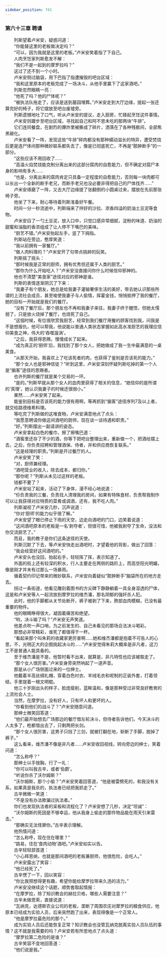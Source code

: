 ```yaml
---
sidebar_position: 741
---
```

### 第六十三章 聘请  


　　列斯望着卢米安，疑惑问道：  
　　“你能替这里的老板做决定吗？”  
　　“可以，因为我就是这里的老板。”卢米安笑着指了下自己。  
　　人肉烹饪家列斯愈发不解：  
　　“我们不是一起到的摩罗拉吗？”  
　　这过了还不到一个小时。  
　　卢米安侧过脑袋，用下巴指了指遭摧毁的吧台区域：  
　　“我和这里原本的老板完成了一场决斗，从他手里赢下了这家酒吧。”  
　　列斯忽然眼睛一亮：  
　　“他死了吗？他的尸体呢？”  
　　“被执法队拖走了，应该是送到墓园埋葬。”卢米安走到大厅边缘，提起一张还算完好的椅子，将它摆放至吧台废墟旁。  
　　列斯遗憾地吐了口气，听从卢米安的提议，走入厨房，忙碌起烹饪这件事情。  
　　卢米安则踱步至吧台区域，寻找起自己和阿不思未吃的那两块“牛排”。  
　　它们连同餐盘，在剧烈的爆炸里被撕成了碎片，洒落在了各种残骸间，全部焦黑碳化。  
　　卢米安看了一阵，发现这些“牛排”碎肉都没有那种蠕动滋长的特异，遭受焚烧后更是连尸体间那种微妙联系都失去了，像是已彻底死亡，不再是“脓肿断手”的一部分。  
　　“这些应该不用回收了……  
　　“高温火焰焚烧能克制分离出来的这部分腐肉的自愈能力，但不确定对腐尸本身的影响有多大……  
　　“也是，分离出来的腐肉肯定只具备一定程度的自愈能力，否则每一块肉都可以长出一个全新的断手老兄，而断手老兄也没必要非得把自己的尸体找齐……”  
　　卢米安琢磨了一阵，又去大厅边缘提了张翻倒的小圆桌过来，摆放在先前那张椅子旁。  
　　他坐了下来，耐心等待着列斯准备好午餐。  
　　时间一分一秒流逝中，列斯端来了拌好的沙拉、浓香四溢的奶油土豆泥等食物。  
　　卢米安舀了一勺土豆泥，放入口中，只觉口感异常细腻，淀粉的味道、奶油的甜蜜和油脂的香浓组成了让人停不下嘴巴的美味。  
　　“厨艺不错。”卢米安抬起左手，竖了下拇指。  
　　列斯站在旁边，憨厚笑道：  
　　“我以前拥有一家餐厅。”  
　　“做人肉料理的？”卢米安开了句带点挑衅的玩笑。  
　　列斯摇了摇头：  
　　“那时候我是正常的厨师，拥有优秀但还属于人类的厨艺。”  
　　“那你为什么开始吃人？”卢米安没直接问你什么时候信仰邪神的。  
　　他也不清楚“美食家”途径对应的邪神是谁。  
　　列斯的表情逐渐阴沉了下来：  
　　“我妻子有个朋友，她总是给我妻子灌输奢侈生活的美好，带去她认识那些所谓的上流社会成员，甚至唆使我妻子与人偷情，挥霍金钱，悄悄抵押了我的餐厅，她的目标一开始就是我们的餐厅。  
　　“没有了餐厅后，那个朋友也不再和我妻子来往，我妻子终于醒悟，但她太懦弱了，只是放火烧掉了餐厅，也烧死了自己。  
　　“这個时候，有位很欣赏我厨艺，经常到我们餐厅用餐的顾客找到我，问我是不是想报仇，他可以帮我，他说能以普通人类状态掌握如此高水准厨艺的我理应信仰美食之神，伟大的‘吞噬漩涡’。  
　　“之后，我获得恩赐，慢慢成长了起来。  
　　“成为真正的‘厨师’后，我找到了那个女人，把她做成了我一生中最满意的一桌美食。  
　　“从那天开始，我喜欢上了吃该死者的肉，也获得了鉴别是否该死的能力。”  
　　“那个女人也是邪神信徒？”听到这里，卢米安深刻怀疑列斯吃掉的第一个人是“掮客”途径的恩赐者。  
　　也许列斯的餐厅就是某个交易的一环。  
　　“是的。”列斯早就从那个女人的血肉里获得了相关的信息，“她信仰的是所谓的‘真理’，她认识我妻子的时候还很弱小。”  
　　果然……卢米安笑了起来。  
　　能鉴别目标是否该死的能力很有用啊，等再抓到“掮客”途径序列7及以上者，就交给路德维希料理。  
　　等吃完了列斯做的这堆食物，卢米安满意地点了点头：  
　　“我愿意聘请你做这间酒吧的厨师，现在谈一谈待遇和职责。”  
　　“好。”列斯摆出一副请讲的姿态。  
　　卢米安拿起白色的餐巾，擦了擦嘴巴道：  
　　“酒窖里还存了不少的酒，你等下把吧台整理出来，重新做一个，把酒给摆上去，之后，你负责招聘和管理酒保、侍者，并和供应商恢复联系。”  
　　“这是经理的职责。”列斯是开过餐厅的人。  
　　卢米安笑了笑：  
　　“对，厨师兼经理。  
　　“酒吧营业的收入，除去成本，都归你。”  
　　“那你呢？”列斯从未见过这样的老板。  
　　钱都不要了？  
　　卢米安站了起来，活动了下身体，漫不经心地说道：  
　　“伱负责我的三餐，负责找人清理我的房间，如果有特殊食材，负责帮我制作可以让我获得对应特质的菜肴或调酒，还有，我不吃人肉。”  
　　列斯凝视了卢米安几秒，沉声说道：  
　　“你对‘厨师’的能力似乎很了解。”  
　　卢米安望了眼已停止下雨的天空，边走向酒吧的门口，边笑着说道：  
　　“这间酒吧原本的老板是一名‘剥夺者’，但很可惜，他被我剥夺了生命，没法和你交流厨艺了。”  
　　而且，我的教子是你们这条途径的天使。  
　　列斯沉默了下去，等卢米安快走出酒吧时，才望着他的背影，做出了回答：  
　　“我会经营好这间酒吧的。”  
　　卢米安头也没回，抬起右手，轻轻挥了挥，表示知道了。  
　　外面的街上还有较深的积水，行人主要走在两侧的路阶上，而高空阳光明媚，像是刚才并未有过那么一场暴雨。  
　　循着契约印记带来的微妙联系，卢米安向着疑似“脓肿断手”脑袋所在的地方走去。  
　　拐过一条街道，他看见雕刻着图书的方尖碑下静静躺着一具全身湿透的尸体，这是和卢米安等人一起流放到摩罗拉的维杰潘，那名阴郁的强奸杀人犯。  
　　此时，他的手脚都从关节处断开，裤子被剥了下来，胯部血肉模糊，已没有最重要的物件。  
　　他的眼睛睁得很大，凝固着痛苦和绝望。  
　　“哟，决斗输了吗？”卢米安无声笑道。  
　　他差点吹一声口哨，为之前发生的、自己未看见的那场合法决斗喝彩。  
　　那想必非常精彩，谁死了都值得干一杯。  
　　“看起来那个叫朱莉的收藏家更厉害啊……她和维杰潘都是抱着不可告人的心思，不，光明正大的企图挑起决斗的……”卢米安觉得朱莉大概率是非凡者，这刀工不是普通人能具备的。  
　　至于维杰潘是不是，他暂时看不出来，就算是，非凡特性也应该被取走了。  
　　“那个女人很厉害。”卢米安身旁突然响起了一道声音。  
　　那是从小广场侧面过来的一位绅士。  
　　他戴着半高丝绸礼帽，穿着白色衬衣、羊绒毛衣和呢制的正装外套，打着领结，手里提着一根文明棍。  
　　他三十岁刚出头的样子，脸庞瘦削，蓝眸温和，像是那种受过非常良好教育的上流社会人士。  
　　当然，在摩罗拉，没有好人，只有坏人和更坏的人。  
　　“你看到他们的战斗了？”卢米安随意问道。  
　　那绅士微笑回答道：  
　　“他们最开始想去广场那边的餐厅借左轮决斗，但侍者告诉他们，今天决斗的人太多了，枪都借出去了，只剩两把长剑。  
　　“那个女人很厉害，这男子只挡了三剑，就被打翻在地，斩断了手脚，脱掉了裤子。”  
　　这么看来，维杰潘不像是非凡者……卢米安收回视线，转向旁边的绅士，笑着问道：  
　　“怎么称呼？”  
　　那绅士以手按胸，行了一礼：  
　　“你可以叫我古辛，或者‘伯爵’。  
　　“听说你杀了沃尔姆斯？”  
　　“沃尔姆斯，那个小偷？”卢米安笑着回答道，“他是被雷劈死的，和我没有关系，如果真是我杀的，执法者已经把我抓走了。”  
　　古辛微微一笑道：  
　　“不是没有办法欺骗过执法者。”  
　　你们也发现执法者的呆板和流程化了？卢米安想了几秒，决定“坦诚”：  
　　“沃尔姆斯的死因是不够幸运，他从我身上偷走的那件物品能在雨天引来雷击。”  
　　“那确实无法怪罪你。”古辛表示理解。  
　　他热情问道：  
　　“怎么称呼，现在住在哪里？”  
　　“路易，住在‘食肉动物’酒吧。”卢米安如实以告。  
　　古辛轻轻颔首道：  
　　“小心拜恩纳，也就是那间酒吧的老板兼厨师，他很危险，会吃人。”  
　　卢米安露出了笑容：  
　　“他已经死了。”  
　　古辛愣了一下，回以笑容：  
　　“你比我预想得更有趣，希望你能给摩罗拉带来久违的活力。”  
　　卢米安没继续这个话题，顺势套取起情报：  
　　“在摩罗拉，除了知识教会的赫拉贝格，哪些人需要注意？”  
　　古辛未做思索，直接说道：  
　　“瓦纳克，达德斯农业公司的老板，垄断了周围农庄对摩罗拉的粮食供应，他原本已经成为实验人员，后来突然跑了出来，表现得像是一个正常人。  
　　“他是摩罗拉最危险的那个。”  
　　成为实验人员后还能恢复正常？知识教会也没管瓦纳克脱离实验人员队伍的事情？这不就是我需要的吗？卢米安若有所思地点了点头道：  
　　“摩罗拉第二危险的是谁？”  
　　古辛笑容不变地回答道：  
　　“他们说是我。”  
